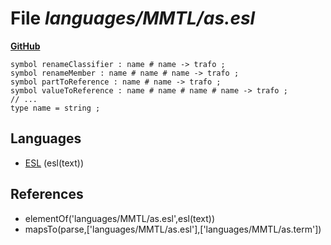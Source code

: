 # File _languages/MMTL/as.esl_
**[GitHub](https://github.com/softlang/yas/blob/master/languages/MMTL/as.esl)**
```
symbol renameClassifier : name # name -> trafo ;
symbol renameMember : name # name # name -> trafo ;
symbol partToReference : name # name -> trafo ;
symbol valueToReference : name # name # name # name -> trafo ;
// ...
type name = string ;
```

## Languages
* [ESL](../languages/ESL.md) (esl(text))

## References
* elementOf('languages/MMTL/as.esl',esl(text))
* mapsTo(parse,['languages/MMTL/as.esl'],['languages/MMTL/as.term'])
